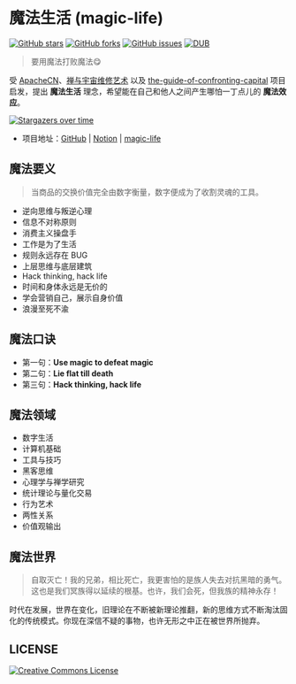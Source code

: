 # 魔法生活 (magic-life)
[![GitHub stars](https://img.shields.io/github/stars/mesondzh/magic-life.svg?style=popout&label=Stars)](https://github.com/mesondzh/magic-life/stargazers)
[![GitHub forks](https://img.shields.io/github/forks/mesondzh/magic-life.svg?style=popout&label=Fork)](https://github.com/mesondzh/magic-life/fork)
[![GitHub issues](https://img.shields.io/github/issues/mesondzh/magic-life.svg)](https://github.com/mesondzh/magic-life/issues)
[![DUB](https://img.shields.io/dub/l/vibe-d.svg)](https://github.com/mesondzh/magic-life/blob/master/LICENSE)

> 要用魔法打败魔法😋

受 [ApacheCN](https://apachecn.org/#/)、[禅与宇宙维修艺术](https://www.cosmosrepair.com/) 以及 [the-guide-of-confronting-capital](https://github.com/mesondzh/the-guide-of-confronting-capital) 项目启发，提出 **魔法生活** 理念，希望能在自己和他人之间产生哪怕一丁点儿的 **魔法效应**。

[![Stargazers over time](https://starchart.cc/mesondzh/magic-life.svg)](https://starchart.cc/mesondzh/magic-life)

* 项目地址：[GitHub](https://github.com/mesondzh/magic-life) | [Notion](https://www.notion.so/mesondzh/ff9ed598f52848de866e6aa098f5805e) | [magic-life](https://mesondzh.github.io/magic-life/)

## 魔法要义

> 当商品的交换价值完全由数字衡量，数字便成为了收割灵魂的工具。

* 逆向思维与叛逆心理
* 信息不对称原则
* 消费主义操盘手
* 工作是为了生活
* 规则永远存在 BUG
* 上层思维与底层建筑
* Hack thinking, hack life
* 时间和身体永远是无价的
* 学会营销自己，展示自身价值
* 浪漫至死不渝

## 魔法口诀
* 第一句：**Use magic to defeat magic**
* 第二句：**Lie flat till death**
* 第三句：**Hack thinking, hack life**

## 魔法领域
* 数字生活
* 计算机基础
* 工具与技巧
* 黑客思维
* 心理学与禅学研究
* 统计理论与量化交易
* 行为艺术
* 两性关系
* 价值观输出

## 魔法世界
> 自取灭亡！我的兄弟，相比死亡，我更害怕的是族人失去对抗黑暗的勇气。这也是我们冥族得以延续的根基。也许，我们会死，但我族的精神永存！

时代在发展，世界在变化，旧理论在不断被新理论推翻，新的思维方式不断淘汰固化的传统模式。你现在深信不疑的事物，也许无形之中正在被世界所抛弃。

## LICENSE
<a rel="license" href="http://creativecommons.org/licenses/by-nc-sa/4.0/"><img alt="Creative Commons License" style="border-width:0" src="https://i.creativecommons.org/l/by-nc-sa/4.0/88x31.png" /></a>
